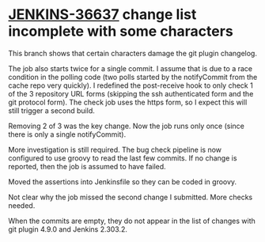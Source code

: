 # [JENKINS-36637](https://issues.jenkins.io/browse/JENKINS-36637) change list incomplete with some characters

This branch shows that certain characters damage the git plugin changelog.

The job also starts twice for a single commit.  I assume that is due to a
race condition in the polling code (two polls started by the notifyCommit
from the cache repo very quickly).  I redefined the post-receive hook to
only check 1 of the 3 repository URL forms (skipping the ssh authenticated
form and the git protocol form).  The check job uses the https form,
so I expect this will still trigger a second build.

Removing 2 of 3 was the key change.  Now the job runs only once (since
there is only a single notifyCommit).

More investigation is still required. The bug check pipeline is now
configured to use groovy to read the last few commits. If no change is
reported, then the job is assumed to have failed.

Moved the assertions into Jenkinsfile so they can be coded in groovy.

Not clear why the job missed the second change I submitted.  More checks needed.

When the commits are empty, they do not appear in the list of changes with git plugin 4.9.0 and Jenkins 2.303.2.
